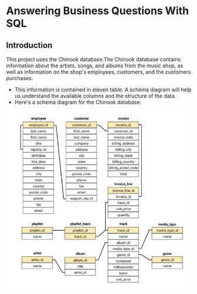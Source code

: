 # Answering Business Questions With SQL

## Introduction
This project uses the Chinook database.The Chinook database contains information about the artists, songs, and albums from the music shop, as well as information on the shop's employees, customers, and the customers purchases.

* This information is contained in eleven table. A schema diagram will help us understand the available columns and the structure of the data.
* Here's a schema diagram for the Chinook database:

![alt text](https://github.com/brandontanyu/Answering-Business-Questions-SQL/blob/main/screenshoots/chinook-schema.PNG)
